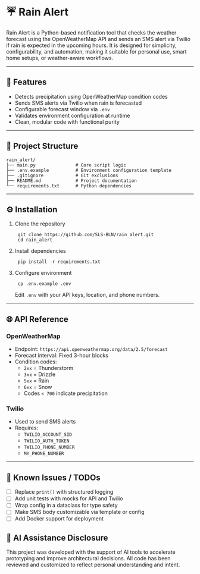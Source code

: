 # ☔ Rain Alert

Rain Alert is a Python-based notification tool that checks the weather forecast using the OpenWeatherMap API and sends an SMS alert via Twilio if rain is expected in the upcoming hours. It is designed for simplicity, configurability, and automation, making it suitable for personal use, smart home setups, or weather-aware workflows.

---

## 📌 Features

- Detects precipitation using OpenWeatherMap condition codes
- Sends SMS alerts via Twilio when rain is forecasted
- Configurable forecast window via `.env`
- Validates environment configuration at runtime
- Clean, modular code with functional purity

---

## 📁 Project Structure

    rain_alert/
    ├── main.py               # Core script logic
    ├── .env.example          # Environment configuration template
    ├── .gitignore            # Git exclusions
    ├── README.md             # Project documentation
    └── requirements.txt      # Python dependencies

---

## ⚙️ Installation

1. Clone the repository

        git clone https://github.com/SLS-BLN/rain_alert.git
        cd rain_alert

2. Install dependencies

        pip install -r requirements.txt

3. Configure environment

        cp .env.example .env

   Edit `.env` with your API keys, location, and phone numbers.

---

## 🌐 API Reference

### OpenWeatherMap
- Endpoint: `https://api.openweathermap.org/data/2.5/forecast`
- Forecast interval: Fixed 3-hour blocks
- Condition codes:
  - `2xx` = Thunderstorm
  - `3xx` = Drizzle
  - `5xx` = Rain
  - `6xx` = Snow
  - Codes `< 700` indicate precipitation

### Twilio
- Used to send SMS alerts
- Requires:
  - `TWILIO_ACCOUNT_SID`
  - `TWILIO_AUTH_TOKEN`
  - `TWILIO_PHONE_NUMBER`
  - `MY_PHONE_NUMBER`

---

## 🐞 Known Issues / TODOs

- [ ] Replace `print()` with structured logging
- [ ] Add unit tests with mocks for API and Twilio
- [ ] Wrap config in a dataclass for type safety
- [ ] Make SMS body customizable via template or config
- [ ] Add Docker support for deployment

## 🤖 AI Assistance Disclosure

This project was developed with the support of AI tools to accelerate prototyping and improve architectural decisions. All code has been reviewed and customized to reflect personal understanding and intent.
